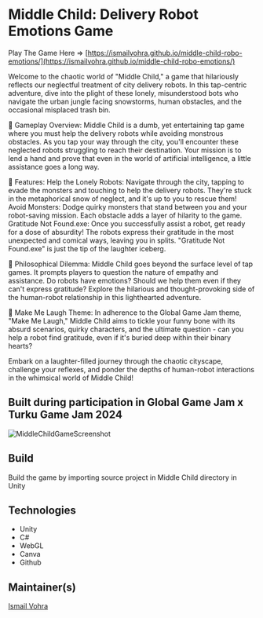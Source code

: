 # Middle Child: Delivery Robot Emotions Game
Play The Game Here => [https://ismailvohra.github.io/middle-child-robo-emotions/](https://ismailvohra.github.io/middle-child-robo-emotions/)

Welcome to the chaotic world of "Middle Child," a game that hilariously reflects our neglectful treatment of city delivery robots. In this tap-centric adventure, dive into the plight of these lonely, misunderstood bots who navigate the urban jungle facing snowstorms, human obstacles, and the occasional misplaced trash bin.

🤖 Gameplay Overview:
Middle Child is a dumb, yet entertaining tap game where you must help the delivery robots while avoiding monstrous obstacles. As you tap your way through the city, you'll encounter these neglected robots struggling to reach their destination. Your mission is to lend a hand and prove that even in the world of artificial intelligence, a little assistance goes a long way.

🌟 Features:
Help the Lonely Robots: Navigate through the city, tapping to evade the monsters and touching to help the delivery robots. They're stuck in the metaphorical snow of neglect, and it's up to you to rescue them!
Avoid Monsters: Dodge quirky monsters that stand between you and your robot-saving mission. Each obstacle adds a layer of hilarity to the game.
Gratitude Not Found.exe: Once you successfully assist a robot, get ready for a dose of absurdity! The robots express their gratitude in the most unexpected and comical ways, leaving you in splits. "Gratitude Not Found.exe" is just the tip of the laughter iceberg.

🤔 Philosophical Dilemma:
Middle Child goes beyond the surface level of tap games. It prompts players to question the nature of empathy and assistance. Do robots have emotions? Should we help them even if they can't express gratitude? Explore the hilarious and thought-provoking side of the human-robot relationship in this lighthearted adventure.

🎉 Make Me Laugh Theme:
In adherence to the Global Game Jam theme, "Make Me Laugh," Middle Child aims to tickle your funny bone with its absurd scenarios, quirky characters, and the ultimate question - can you help a robot find gratitude, even if it's buried deep within their binary hearts?

Embark on a laughter-filled journey through the chaotic cityscape, challenge your reflexes, and ponder the depths of human-robot interactions in the whimsical world of Middle Child!

## Built during participation in Global Game Jam x Turku Game Jam 2024
![MiddleChildGameScreenshot](https://github.com/ismailvohra/middle-child-robo-emotions/assets/34173058/fc62f2dd-4770-4037-89c2-c5d15c04f99f)

## Build
Build the game by importing source project in Middle Child directory in Unity

## Technologies
* Unity
* C#
* WebGL
* Canva
* Github

## Maintainer(s)
[Ismail Vohra](https://github.com/ismailvohra)
